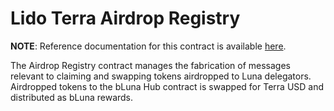 # Lido Terra Airdrop Registry <!-- omit in toc -->

**NOTE**: Reference documentation for this contract is available [here](https://app.gitbook.com/@anchor-protocol/s/anchor-2/smart-contracts/bluna/airdrop-registry).

The Airdrop Registry contract manages the fabrication of messages relevant to claiming and swapping tokens airdropped to Luna delegators. Airdropped tokens to the bLuna Hub contract is swapped for Terra USD and distributed as bLuna rewards.
